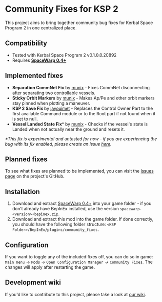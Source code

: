 # Community Fixes for KSP 2
This project aims to bring together community bug fixes for Kerbal Space Program 2 in one centralized place.

## Compatibility
- Tested with Kerbal Space Program 2 v0.1.0.0.20892
- Requires **[SpaceWarp 0.4+](https://github.com/SpaceWarpDev/SpaceWarp/releases/)**

## Implemented fixes
- **Separation CommNet Fix** by [munix](https://github.com/jan-bures) - Fixes CommNet disconnecting after separating two controllable vessels.
- **Sticky Orbit Markers** by [munix](https://github.com/jan-bures) - Makes Ap/Pe and other orbit markers stay pinned when plotting a maneuver.
- **KSP 2 Save Fix** by [jayouimet](https://github.com/jayouimet) - Replaces the Control Owner Part to the first available Command module or to the Root part if not found when it is set to null.
- **Vessel Landed State Fix*** by [munix](https://github.com/jan-bures) - Checks if the vessel's state is Landed when not actually near the ground and resets it.

_*This fix is experimental and untested for now - if you are experiencing the bug with its fix enabled, please create an issue [here](https://github.com/Bit-Studios/CommunityFixes/issues)._

## Planned fixes
To see what fixes are planned to be implemented, you can visit the [Issues page](https://github.com/Bit-Studios/CommunityFixes/issues) on the project's GitHub.

## Installation
1. Download and extract [SpaceWarp 0.4+](https://github.com/SpaceWarpDev/SpaceWarp/releases) into your game folder - if you don't already have BepInEx installed, use the version `spacewarp-<version>+bepinex.zip`.
2. Download and extract this mod into the game folder. If done correctly, you should have the following folder structure: `<KSP Folder>/BepInEx/plugins/community_fixes`.

## Configuration
If you want to toggle any of the included fixes off, you can do so in game: `Main menu` -> `Mods` -> `Open Configuration Manager` -> `Community Fixes`. The changes will apply after restarting the game.

## Development wiki
If you'd like to contribute to this project, please take a look at [our wiki](https://github.com/Bit-Studios/CommunityFixes/wiki/Adding-your-fix).
